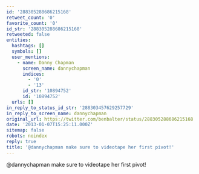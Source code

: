 ```yaml
---
id: '288305288686215168'
retweet_count: '0'
favorite_count: '0'
id_str: '288305288686215168'
retweeted: false
entities:
  hashtags: []
  symbols: []
  user_mentions:
    - name: Danny Chapman
      screen_name: dannychapman
      indices:
        - '0'
        - '13'
      id_str: '10894752'
      id: '10894752'
  urls: []
in_reply_to_status_id_str: '288303457629257729'
in_reply_to_screen_name: dannychapman
original_url: https://twitter.com/benbalter/status/288305288686215168
date: '2013-01-07T15:25:11.000Z'
sitemap: false
robots: noindex
reply: true
title: '@dannychapman make sure to videotape her first pivot!'
---
```


@dannychapman make sure to videotape her first pivot!
